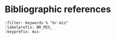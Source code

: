 <!--- Copyright (C) Matrisk GmbH 2022 -->

# Bibliographic references
```{bibliography}
:filter: keywords % "br-mis" 
:labelprefix: BR_MIS_
:keyprefix: mis-
```
